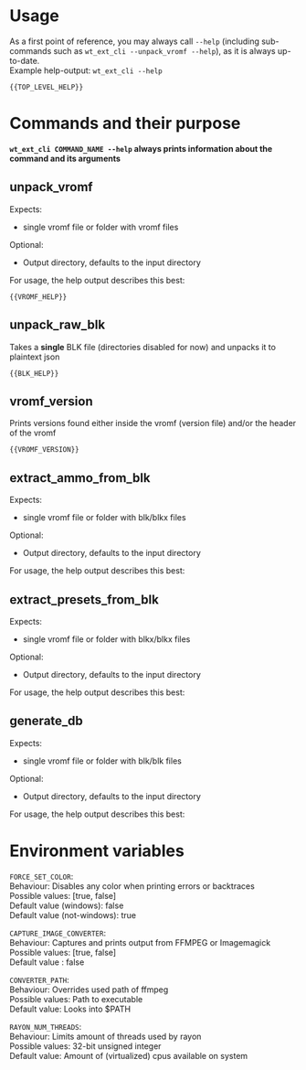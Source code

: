 # Usage

As a first point of reference, you may always call `--help` (including sub-commands such as
`wt_ext_cli --unpack_vromf --help`), as it is always up-to-date.  
Example help-output: `wt_ext_cli --help`

```
{{TOP_LEVEL_HELP}}
```

# Commands and their purpose

**`wt_ext_cli COMMAND_NAME --help` always prints information about the command and its arguments**

## unpack_vromf

Expects:

- single vromf file or folder with vromf files

Optional:

- Output directory, defaults to the input directory

For usage, the help output describes this best:

```
{{VROMF_HELP}}
```

## unpack_raw_blk

Takes a **single** BLK file (directories disabled for now) and unpacks it to plaintext json

```
{{BLK_HELP}}
```

## vromf_version

Prints versions found either inside the vromf (version file) and/or the header of the vromf

```
{{VROMF_VERSION}}
```

## extract_ammo_from_blk
Expects:

- single vromf file or folder with blk/blkx files

Optional:

- Output directory, defaults to the input directory

For usage, the help output describes this best:

## extract_presets_from_blk
Expects:

- single vromf file or folder with blkx/blkx files

Optional:

- Output directory, defaults to the input directory

For usage, the help output describes this best:

## generate_db
Expects:

- single vromf file or folder with blk/blk files

Optional:

- Output directory, defaults to the input directory

For usage, the help output describes this best:


# Environment variables

`FORCE_SET_COLOR`:  
Behaviour: Disables any color when printing errors or backtraces  
Possible values: [true, false]  
Default value (windows): false  
Default value (not-windows): true

`CAPTURE_IMAGE_CONVERTER`:  
Behaviour: Captures and prints output from FFMPEG or Imagemagick
Possible values: [true, false]  
Default value : false

`CONVERTER_PATH`:  
Behaviour: Overrides used path of ffmpeg  
Possible values: Path to executable  
Default value: Looks into $PATH

`RAYON_NUM_THREADS`:  
Behaviour: Limits amount of threads used by rayon  
Possible values: 32-bit unsigned integer  
Default value: Amount of (virtualized) cpus available on system  

